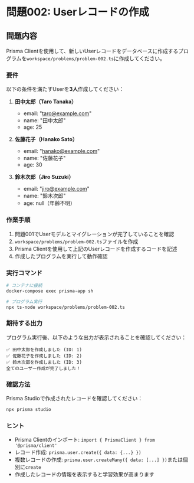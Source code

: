 # 問題002: Userレコードの作成

## 問題内容

Prisma Clientを使用して、新しいUserレコードをデータベースに作成するプログラムを`workspace/problems/problem-002.ts`に作成してください。

### 要件

以下の条件を満たすUserを**3人**作成してください：

1. **田中太郎（Taro Tanaka）**
   - email: "taro@example.com"
   - name: "田中太郎"
   - age: 25

2. **佐藤花子（Hanako Sato）**
   - email: "hanako@example.com"  
   - name: "佐藤花子"
   - age: 30

3. **鈴木次郎（Jiro Suzuki）**
   - email: "jiro@example.com"
   - name: "鈴木次郎"
   - age: null（年齢不明）

### 作業手順

1. 問題001でUserモデルとマイグレーションが完了していることを確認
2. `workspace/problems/problem-002.ts`ファイルを作成
3. Prisma Clientを使用して上記のUserレコードを作成するコードを記述
4. 作成したプログラムを実行して動作確認

### 実行コマンド

```bash
# コンテナに接続
docker-compose exec prisma-app sh

# プログラム実行
npx ts-node workspace/problems/problem-002.ts
```

### 期待する出力

プログラム実行後、以下のような出力が表示されることを確認してください：

```
✅ 田中太郎を作成しました (ID: 1)
✅ 佐藤花子を作成しました (ID: 2)  
✅ 鈴木次郎を作成しました (ID: 3)
全てのユーザー作成が完了しました！
```

### 確認方法

Prisma Studioで作成されたレコードを確認してください：

```bash
npx prisma studio
```

### ヒント

- Prisma Clientのインポート: `import { PrismaClient } from '@prisma/client'`
- レコード作成: `prisma.user.create({ data: {...} })`
- 複数レコードの作成: `prisma.user.createMany({ data: [...] })`または個別に`create`
- 作成したレコードの情報を表示すると学習効果が高まります